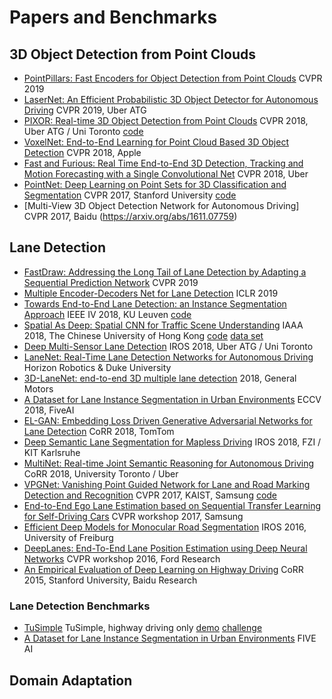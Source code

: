 # Papers and Benchmarks

## 3D Object Detection from Point Clouds
- [PointPillars: Fast Encoders for Object Detection from Point Clouds](https://arxiv.org/abs/1812.05784) CVPR 2019
- [LaserNet: An Efficient Probabilistic 3D Object Detector for Autonomous Driving](https://arxiv.org/abs/1903.08701) CVPR 2019, Uber ATG
- [PIXOR: Real-time 3D Object Detection from Point Clouds](https://arxiv.org/abs/1902.06326) CVPR 2018, Uber ATG / Uni Toronto [code](https://github.com/nutonomy/second.pytorch)
- [VoxelNet: End-to-End Learning for Point Cloud Based 3D Object Detection](https://arxiv.org/abs/1711.06396) CVPR 2018, Apple
- [Fast and Furious: Real Time End-to-End 3D Detection, Tracking and Motion Forecasting with a Single Convolutional Net](https://eng.uber.com/research/fast-and-furious-real-time-end-to-end-3d-detection-tracking-and-motion-forecasting-with-a-single-convolutional-net/) CVPR 2018, Uber
- [PointNet: Deep Learning on Point Sets for 3D Classification and Segmentation](https://arxiv.org/abs/1612.00593) CVPR 2017, Stanford University [code](https://github.com/charlesq34/pointnet)
- [Multi-View 3D Object Detection Network for Autonomous Driving] CVPR 2017, Baidu (https://arxiv.org/abs/1611.07759)

## Lane Detection
- [FastDraw: Addressing the Long Tail of Lane Detection by Adapting a Sequential Prediction Network](https://arxiv.org/abs/1905.04354) CVPR 2019
- [Multiple Encoder-Decoders Net for Lane Detection](https://openreview.net/forum?id=SJgiNo0cKX) ICLR 2019
- [Towards End-to-End Lane Detection: an Instance Segmentation Approach](https://arxiv.org/abs/1802.05591) IEEE IV 2018, KU Leuven [code](https://github.com/MaybeShewill-CV/lanenet-lane-detection)
- [Spatial As Deep: Spatial CNN for Traffic Scene Understanding](https://arxiv.org/abs/1712.06080) IAAA 2018, The Chinese University of Hong Kong [code](https://github.com/XingangPan/SCNN) [data set](https://xingangpan.github.io/projects/CULane.html)
- [Deep Multi-Sensor Lane Detection](https://arxiv.org/abs/1905.01555) IROS 2018, Uber ATG / Uni Toronto
- [LaneNet: Real-Time Lane Detection Networks for Autonomous Driving](https://arxiv.org/abs/1807.01726) Horizon Robotics & Duke University
- [3D-LaneNet: end-to-end 3D multiple lane detection](https://arxiv.org/abs/1811.10203v2) 2018, General Motors
- [A Dataset for Lane Instance Segmentation in Urban Environments](https://arxiv.org/abs/1807.01347) ECCV 2018, FiveAI
- [EL-GAN: Embedding Loss Driven Generative Adversarial Networks for Lane Detection](https://arxiv.org/abs/1806.05525) CoRR 2018, TomTom
- [Deep Semantic Lane Segmentation for Mapless Driving](https://www.mrt.kit.edu/z/publ/download/2018/Meyer2018SemanticLanes.pdf) IROS 2018, FZI / KIT Karlsruhe
- [MultiNet: Real-time Joint Semantic Reasoning for Autonomous Driving](https://arxiv.org/pdf/1612.07695.pdf) CoRR 2018, University Toronto / Uber
- [VPGNet: Vanishing Point Guided Network for Lane and Road Marking Detection and Recognition](https://arxiv.org/abs/1710.06288) CVPR 2017, KAIST, Samsung [code](https://github.com/SeokjuLee/VPGNet)
- [End-to-End Ego Lane Estimation based on Sequential Transfer Learning for Self-Driving Cars](http://openaccess.thecvf.com/content_cvpr_2017_workshops/w13/papers/Kim_End-To-End_Ego_Lane_CVPR_2017_paper.pdf) CVPR workshop 2017, Samsung
- [Efficient Deep Models for Monocular Road Segmentation](https://lmb.informatik.uni-freiburg.de/Publications/2016/OB16b/oliveira16iros.pdf) IROS 2016, University of Freiburg
- [DeepLanes: End-To-End Lane Position Estimation using Deep Neural Networks](https://www.cv-foundation.org/openaccess/content_cvpr_2016_workshops/w3/papers/Gurghian_DeepLanes_End-To-End_Lane_CVPR_2016_paper.pdf) CVPR workshop 2016, Ford Research
- [An Empirical Evaluation of Deep Learning on Highway Driving](https://arxiv.org/abs/1504.01716) CoRR 2015, Stanford University, Baidu Research

### Lane Detection Benchmarks

- [TuSimple](https://github.com/TuSimple/tusimple-benchmark/wiki) TuSimple, highway driving only [demo](https://github.com/TuSimple/tusimple-benchmark/blob/master/example/lane_demo.ipynb) [challenge](https://github.com/TuSimple/tusimple-benchmark/blob/master/doc/lane_detection/readme.md)
- [A Dataset for Lane Instance Segmentation in Urban Environments](https://five.ai/datasets) FIVE AI

## Domain Adaptation

